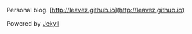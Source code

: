 Personal blog. [http://leavez.github.io](http://leavez.github.io)

Powered by [Jekyll](http://jekyllrb.com/) 